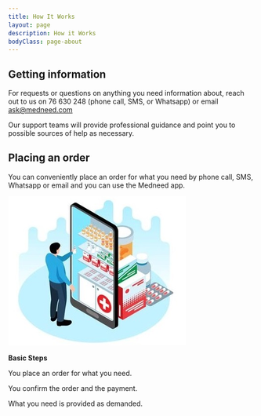 ```yaml
---
title: How It Works
layout: page
description: How it Works
bodyClass: page-about
---
```


## Getting information

For requests or questions on anything you need information about, reach out to us on 76 630 248 (phone call, SMS, or Whatsapp) or email ask@medneed.com

Our support teams will provide professional guidance and point you to possible sources of help as necessary. 

## Placing an order

You can conveniently place an order for what you need by phone call, SMS, Whatsapp or email and you can use the Medneed app.

![Order on Medneed](/images/illustrations/med-online.jpg)

**Basic Steps**

You place an order for what you need.

You confirm the order and the payment.

What you need is provided as demanded.
